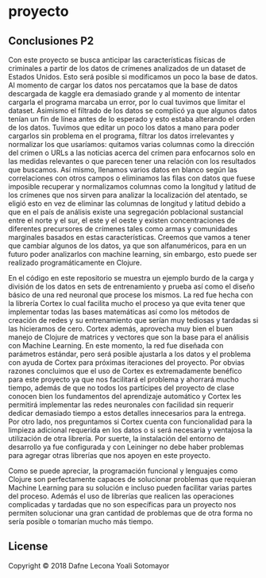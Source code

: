 # proyecto

## Conclusiones P2
Con este proyecto se busca anticipar las características físicas de criminales a partir de los datos de crímenes analizados de un dataset de Estados Unidos. Esto será posible si modificamos un poco la base de datos. Al momento de cargar los datos nos percatamos que la base de datos descargada de kaggle era demasiado grande y al momento de intentar cargarla el programa marcaba un error, por lo cual tuvimos que limitar el dataset. Asimismo el filtrado de los datos se complicó ya que algunos datos tenían un fin de línea antes de lo esperado y esto estaba alterando el orden de los datos. Tuvimos que editar un poco los datos a mano para poder cargarlos sin problema en el programa, filtrar los datos irrelevantes y normalizar los que usaríamos: quitamos varias columnas como la dirección del crimen o URLs a las noticias acerca del crímen para enfocarnos solo en las medidas relevantes o que parecen tener una relación con los resultados que buscamos. Así mismo, llenamos varios datos en blanco según las correlaciones con otros campos o eliminamos las filas con datos que fuese imposible recuperar y normalizamos columnas como la longitud y latitud de los crímenes que nos sirven para analizar la localización del atentado, se eligió esto en vez de eliminar las columnas de longitud y latitud debido a que en el país de análisis existe una segregación poblacional sustancial entre el norte y el sur, el este y el oeste y existen concentraciones de diferentes precursores de crímenes tales como armas y comunidades marginales basados en estas características. Creemos que vamos a tener que cambiar algunos de los datos, ya que son alfanuméricos, para en un futuro poder analizarlos con machine learning, sin embargo, esto puede ser realizado programáticamente en Clojure.

En el código en este repositorio se muestra un ejemplo burdo de la carga y división de los datos en sets de entrenamiento y prueba así como el diseño básico de una red neuronal que procese los mismos. La red fue hecha con la librería Cortex lo cual facilita mucho el proceso ya que evita tener que implementar todas las bases matemáticas así como los métodos de creación de redes y su entrenamiento que serían muy tediosas y tardadas si las hicieramos de cero. Cortex además, aprovecha muy bien el buen manejo de Clojure de matrices y vectores que son la base para el análisis con Machine Learning. En este momento, la red fue diseñada con parámetros estándar, pero será posible ajustarla a los datos y el problema con ayuda de Cortex para próximas iteraciones del proyecto. Por obvias razones concluimos que el uso de Cortex es extremadamente benéfico para este proyecto ya que nos facilitará el problema y ahorrará mucho tiempo, además de que no todos los partícipes del proyecto de clase conocen bien los fundamentos del aprendizaje automático y Cortex les permitirá implementar las redes neuronales con facilidad sin requerir dedicar demasiado tiempo a estos detalles innecesarios para la entrega. Por otro lado, nos preguntamos si Cortex cuenta con funcionalidad para la limpieza adicional requerida en los datos o si será necesaria y ventajosa la utilización de otra librería. Por suerte, la instalación del entorno de desarrollo ya fue configurada y con Leininger no debe haber problemas para agregar otras librerías que nos apoyen en este proyecto. 

Como se puede apreciar, la programación funcional y lenguajes como Clojure son perfectamente capaces de solucionar problemas que requieran Machine Learning para su solución e incluso pueden facilitar varias partes del proceso. Además el uso de librerías que realicen las operaciones complicadas y tardadas que no son específicas para un proyecto nos permiten solucionar una gran cantidad de problemas que de otra forma no sería posible o tomarían mucho más tiempo. 

## License

Copyright © 2018 Dafne Lecona Yoali Sotomayor
